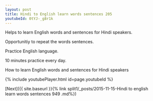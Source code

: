 ```yaml
---
layout: post
title: Hindi to English learn words sentences 205 
youtubeId: 0tYJ-_g8r1k
---
```

 
 
Helps to learn English words and sentences for Hindi speakers.

Opportunitiy to repeat the words sentences. 

Practice English language. 
 
10 minutes practice every day. 
 
How to learn English words and sentences for Hindi speakers 
 
{% include youtubePlayer.html id=page.youtubeId %}
 
 
[Next]({{ site.baseurl }}{% link  split1/_posts/2015-11-15-Hindi to english learn words sentences 949 .md%})
 
